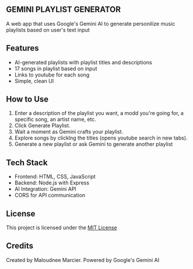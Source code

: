 ## GEMINI PLAYLIST GENERATOR
A web app that uses Google's Gemini AI to generate personilize music playlists based on user's text input

## Features
- AI-generated playlists with playlist titles and descriptions
- 17 songs in playlist based on input
- Links to youtube for each song
- Simple, clean UI

## How to Use
1. Enter a description of the playlist you want, a modd you're going for, a specific song, an artist name, etc.
2. Click Generate Playlist.
3. Wait a moment as Gemini crafts your playlist.
4. Explore songs by clicklng the titles (opens youtube search in new tabs).
5. Generate a new playlist or ask Gemini to generate another playlist

## Tech Stack 
- Frontend: HTML, CSS, JavaScript
- Backend: Node.js with Express
- AI Integration: Gemini API
- CORS for API communication

## License
This project is licensed under the [MIT License](LICENSE)

## Credits
Created by Maloudnee Marcier. Powered by Google's Gemini AI

